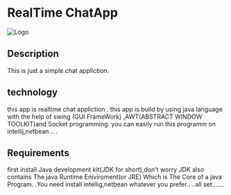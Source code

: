 
# RealTime ChatApp
  



![Logo](https://icon-library.com/images/chat-app-icon/chat-app-icon-24.jpg) 




## Description 
 This is just a simple chat appliction. 
 
## technology
this app is realtime chat appliction .
this app is build by using java language with the help of swing (GUI FrameWork) ,AWT(ABSTRACT WINDOW TOOLKIT)and Socket programming. 
you can easily run this programm on intellij,netbean ..
.
## Requirements
first install Java development kit(JDK for short),don't worry JDK also contains The java Runtime Eniviroment(or JRE) Which is The Core of a java Program.
.You need install intellig,netbean whatever you prefer..
       ..all set.......
